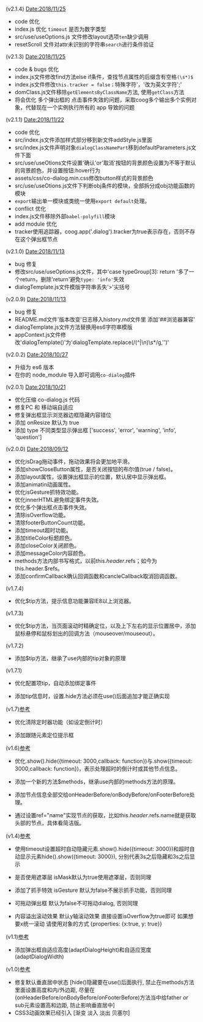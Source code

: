 (v2.1.4) <Date:2018/11/25>
- code 优化
- index.js 优化 `timeout` 是否为数字类型
- src/use/useOptions.js 文件修改layout选项`ten`缺少调用
- resetScroll 文件对attr未识别的字符串`search`进行条件验证

(v2.1.3) <Date:2018/11/25>
- code & bugs 优化
- index.js文件修改find方法else if条件，查找节点属性的后缀含有空格`(\s*)$`
- index.js文件修改`this.tracker = false；`特殊字符'，'改为英文字符';'
- domClass.js文件移除`getElementsByClassName`方法, 使用`getClass`方法
- 将会优化 多个弹出框的 点击事件失效的问题，采取coog多个输出多个实例对象，代替现在一个实例执行所有的 app 导致的问题

(v2.1.1) <Date:2018/11/22>
- code 优化
- src/index.js文件添加样式部分移到新文件addStyle.js里面
- src/index.js文件声明对象`dialogClassNamePart`移到defaultParameters.js文件下面
- src/use/useOtions文件设置'确认'or'取消'按钮的背景颜色设置为不等于默认的背景颜色，并设置按钮:hover行为
- assets/css/co-dialog.min.css修改button样式的背景颜色
- src/use/useOtions.js文件下判断obj条件的模块，全部拆分成obj功能函数的模块
- `export`输出单一模块或类统一使用`export default`处理。
- conflict 优化
- index.js文件移除外部`babel-polyfill`模块
- add module 优化
- tracker使用追踪器，coog.app('.dialog').tracker为true表示存在，否则不存在这个弹出框节点

(v2.1.0) <Date:2018/11/13>
- bug 修复
- 修改src/use/useOptions.js文件，其中'case typeGroup[3]: return '多了一个return，删除'return'避免`type: 'info'`失效
- dialogTemplate.js文件模版字符串丢失'>'尖括号

(v2.0.9) <Date:2018/11/13>
 - bug 修复
 - README.md文件'版本改变'日志移入history.md文件里 添加'##浏览器兼容'
 - dialogTemplate.js文件方法替换用es6字符串模版
 - appContext.js文件修改'dialogTemplate()'为'dialogTemplate.replace(/(^|\n)\s*/g,'')'

(v2.0.2) <Date:2018/10/27>
 - 升级为 es6 版本
 - 在你的 node_module 导入即可调用`co-dialog`插件

(v2.0.1) <Date:2018/10/21>
 - 优化压缩 co-dialog.js 代码
 - 修复PC 和 移动端自适应
 - 修复弹出框显示浏览器边框隐藏内容错位
 - 添加 onResize 默认为 true
 - 添加 type 不同类型显示弹出框 ['success', 'error', 'warning', 'info', 'question']

(v2.0.0) <Date:2018/09/12>
 - 优化isDrag拖动事件，拖动效果将会更加地平滑。
 - 添加showCloseButton属性，是否关闭按钮的布尔值(true / false)。
 - 添加layout属性，设置弹出框显示的位置，默认居中显示弹出框。
 - 添加animatin动画属性。
 - 优化isGesture抓特效功能。
 - 优化innerHTML避免绑定事件失效。
 - 优化多个弹出框点击事件失效。
 - 清除isOverflow功能。
 - 清除footerButtonCount功能。
 - 添加timeout超时功能。
 - 添加titleColor标题颜色。
 - 添加closeColor关闭颜色。
 - 添加messageColor内容颜色。
 - methods方法内部书写格式，以前this.$header.$refs；如今为this.header.$refs。
 - 添加confirmCallback确认回调函数和cancleCallback取消回调函数。

(v1.7.4)
 - 优化$tip方法，提示信息功能兼容IE8以上浏览器。

(v1.7.3)

 - 优化$tip方法，当页面滚动时精确定位，以及上下左右的显示位置居中，添加鼠标悬停和鼠标划出的回调方法（mouseover/mouseout）。

(v1.7.2)

 - 添加$tip方法，继承了use内部的tip对象的原理

(v1.7.1)

 - 优化配置项tip，自动添加绑定事件

 - 添加tip信息时，设置.hide方法必须在use()后面追加才能正确实现

(v1.7)[参考](https://github.com/koringz/co-dialog/tree/v1.7)

 - 优化清除定时器功能（如设定倒计时）

 - 添加跟随元素定位提示框


(v1.6)[参考](https://github.com/koringz/co-dialog/tree/v1.6)

 - 优化.show().hide({timeout: 3000,callback: function})与.show({timeout: 3000,callback: function})，表示处理超时的倒计时或其他节点信息。

 - 添加一个新的方法$methods，继承use内部的methods方法的原理。

 - 添加节点信息全部交给onHeaderBefore/onBodyBefore/onFooterBefore处理。

 - 通过设置ref="name"实现节点的获取，比如this.$header.$refs.name就是获取头部的节点，具体看简洁版。


(v1.4)[参考](https://github.com/koringz/co-dialog/tree/v1.4)

 - 使用timeout设置超时自动隐藏元素.show().hide({timeout: 3000})和超时自动显示元素hide().show({timeout: 3000}), 分别代表3s之后隐藏和3s之后显示

 - 是否使用遮罩层 isMask默认为true使用遮罩层，否则同理

 - 添加了抓手特效 isGesture 默认为false不展示抓手功能，否则同理

 - 可拖动弹出框 默认为false不可拖动dialog, 否则同理

 - 内容溢出滚动效果 默认y轴滚动效果 直接设置isOverflow为true即可 如果想要x统一滚动 请使用对象的方式 {properties: {x:true, y: true}}

(v1.1)[参考](https://github.com/koringz/co-dialog/tree/v1.0)

 - 添加弹出框自适应高度(adaptDialogHeight)和自适应宽度(adaptDialogWidth)

(v1.0)[参考](https://github.com/koringz/co-dialog/tree/v1.0)

-  修复默认垂直居中状态 [hide()隐藏要在use()后面执行, 禁止在methods方法里面设置高度和内/外边距, 尽量在(onHeaderBefore/onBodyBefore/onFooterBefore)方法当中给father or sub元素设置高和边距, 防止影响垂直居中]
-  CSS3动画效果已经引入 [渐变 淡入 淡出 贝塞尔]